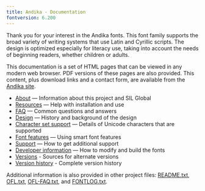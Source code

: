 ```yaml
---
title: Andika - Documentation
fontversion: 6.200
---
```


Thank you for your interest in the Andika fonts. This font family supports the broad variety of writing systems that use Latin and Cyrillic scripts. The design is optimized especially for literacy use, taking into account the needs of beginning readers, whether children or adults. 

This documentation is a set of HTML pages that can be viewed in any modern web browser. PDF versions of these pages are also provided. This content, plus download links and a contact form, are available from the [Andika site](https://software.sil.org/andika/).

- [About](about.md) — Information about this project and SIL Global
- [Resources](resources.md) — Help with installation and use
- [FAQ](faq.md) — Common questions and answers
- [Design](design.md) — History and background of the design
- [Character set support](charset.md) — Details of Unicode characters that are supported
- [Font features](features.md) — Using smart font features
- [Support](support.md) — How to get additional support
- [Developer information](developer.md) — How to modify and build the fonts
- [Versions](versions.md) - Sources for alternate versions
- [Version history](history.md) - Complete version history

Additional information is also provided in other project files: [README.txt](../README.txt), [OFL.txt](../OFL.txt), [OFL-FAQ.txt](../OFL-FAQ.txt), and [FONTLOG.txt](../FONTLOG.txt).

